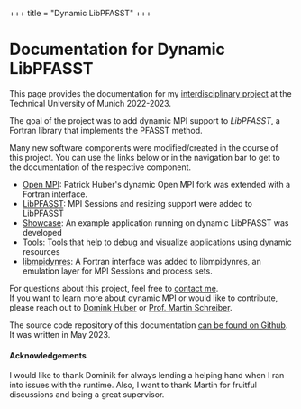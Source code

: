 +++
title = "Dynamic LibPFASST"
+++
# Documentation for Dynamic LibPFASST

This page provides the documentation for my [interdisciplinary project](https://web.archive.org/web/20230520140608/https://www.cit.tum.de/en/cit/studies/degree-programs/master-informatics/interdisciplinary-project/) at the Technical University of Munich 2022-2023.

The goal of the project was to add dynamic MPI support to *LibPFASST*, a Fortran library that implements the PFASST method.

Many new software components were modified/created in the course of this project. You can use the links below or in the navigation bar to get to the documentation of the respective component.

 - [Open MPI](@/open-mpi/_index.md): Patrick Huber's dynamic Open MPI fork was extended with a Fortran interface.
 - [LibPFASST](@/libpfasst/_index.md): MPI Sessions and resizing support were added to LibPFASST
 - [Showcase](@/showcase/_index.md): An example application running on dynamic LibPFASST was developed
 - [Tools](@/tools/_index.md): Tools that help to debug and visualize applications using dynamic resources
 - [libmpidynres](@/libmpidynres/_index.md): A Fortran interface was added to libmpidynres, an emulation layer for MPI Sessions and process sets.

For questions about this project, feel free to [contact me](https://fecht.cc).<br/>
If you want to learn more about dynamic MPI or would like to contribute, please reach out to [Domink Huber](https://www.ce.cit.tum.de/caps/mitarbeiter/dominik-huber/) or [Prof. Martin Schreiber](https://www.martin-schreiber.info/).

The source code repository of this documentation [can be found on Github](https://github.com/boi4/libpfasst-doc).
It was written in May 2023.

#### Acknowledgements

I would like to thank Dominik for always lending a helping hand when I ran into issues with the runtime.
Also, I want to thank Martin for fruitful discussions and being a great supervisor.
